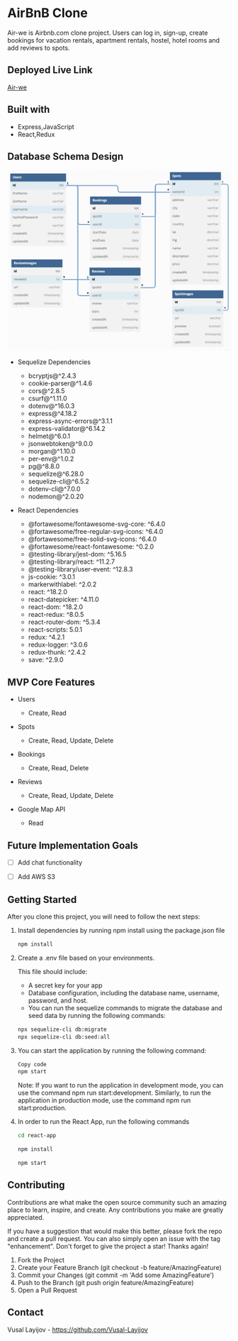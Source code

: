 # AirBnB Clone
Air-we is Airbnb.com clone project.  Users can log in, sign-up, create bookings for vacation rentals, apartment rentals, hostel, hotel rooms and add reviews to spots. 

## Deployed Live Link

[Air-we](https://air-we.onrender.com)

## Built with
* Express,JavaScript
* React,Redux

## Database Schema Design

![airbnb-dbdiagram]

[airbnb-dbdiagram]: ./assets/airbnb_dbdiagram.png

* Sequelize Dependencies

   * bcryptjs@^2.4.3
   * cookie-parser@^1.4.6
   * cors@^2.8.5
   * csurf@^1.11.0
   * dotenv@^16.0.3
   * express@^4.18.2
   * express-async-errors@^3.1.1
   * express-validator@^6.14.2
   * helmet@^6.0.1
   * jsonwebtoken@^9.0.0
   * morgan@^1.10.0
   * per-env@^1.0.2
   * pg@^8.8.0
   * sequelize@^6.28.0
   * sequelize-cli@^6.5.2
   * dotenv-cli@^7.0.0
   * nodemon@^2.0.20



* React Dependencies

   * @fortawesome/fontawesome-svg-core: ^6.4.0
   * @fortawesome/free-regular-svg-icons: ^6.4.0
   * @fortawesome/free-solid-svg-icons: ^6.4.0
   * @fortawesome/react-fontawesome: ^0.2.0
   * @testing-library/jest-dom: ^5.16.5
   * @testing-library/react: ^11.2.7
   * @testing-library/user-event: ^12.8.3
   * js-cookie: ^3.0.1
   * markerwithlabel: ^2.0.2
   * react: ^18.2.0
   * react-datepicker: ^4.11.0
   * react-dom: ^18.2.0
   * react-redux: ^8.0.5
   * react-router-dom: ^5.3.4
   * react-scripts: 5.0.1
   * redux: ^4.2.1
   * redux-logger: ^3.0.6
   * redux-thunk: ^2.4.2
   * save: ^2.9.0


## MVP Core Features

* Users

	* Create, Read

* Spots

	* Create, Read, Update, Delete

* Bookings

	* Create, Read, Delete

* Reviews

	* Create, Read, Update, Delete

* Google Map API

	* Read

## Future Implementation Goals

- [ ] Add chat functionality

- [ ] Add AWS S3 

## Getting Started

After you clone this project, you will need to follow the next steps:

1. Install dependencies by running npm install using the package.json file
      ```bash
      npm install
      ```

2. Create a .env file based on your environments.

   This file should include:
   * A secret key for your app
   * Database configuration, including the database name, username, password, and host.
   * You can run the sequelize commands to migrate the database and seed data by running the following commands:

   ```bash
   npx sequelize-cli db:migrate
   npx sequelize-cli db:seed:all
   ```
3. You can start the application by running the following command:

   ```bash
   Copy code
   npm start
   ```
   Note: If you want to run the application in development mode, you can use the command npm run start:development. Similarly, to run the application in production mode, use the command npm run start:production.

4. In order to run the React App, run the following commands

	```bash
	cd react-app
	```

	```bash
	npm install
	```

	```bash
	npm start
	```


## Contributing

Contributions are what make the open source community such an amazing place to learn, inspire, and create. Any contributions you make are greatly appreciated.

If you have a suggestion that would make this better, please fork the repo and create a pull request. You can also simply open an issue with the tag "enhancement". Don't forget to give the project a star! Thanks again!

1. Fork the Project
2. Create your Feature Branch (git checkout -b feature/AmazingFeature)
3. Commit your Changes (git commit -m 'Add some AmazingFeature')
4. Push to the Branch (git push origin feature/AmazingFeature)
5. Open a Pull Request

## Contact

Vusal Layijov - https://github.com/Vusal-Layijov

